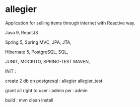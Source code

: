 # allegier

Application for selling items through internet with Reactive way.

Java 9, 
ReactJS

Spring 5, 
Spring MVC,
JPA,
JTA,

Hibernate 5,
PostgreSQL,
SQL,

JUNIT, MOCKITO, SPRING-TEST
MAVEN,

INIT :

create 2 db on postgresql :
allegier
allegier_test

grant all right to 
user : admin
pw : admin

build : mvn clean install 

